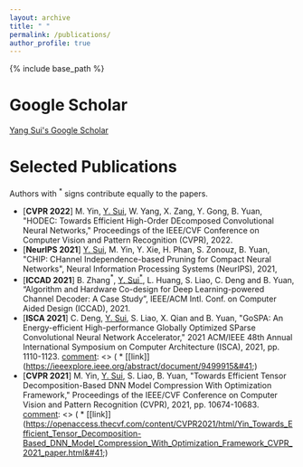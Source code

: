 ```yaml
---
layout: archive
title: " "
permalink: /publications/
author_profile: true
---
```


[comment]: <> ({% if author.googlescholar %})

[comment]: <> (  You can also find my articles on <u><a href="{{author.googlescholar}}">my Google Scholar profile</a>.</u>)

[comment]: <> ({% endif %})

{% include base_path %}

[comment]: <> ({% for post in site.publications reversed %})

[comment]: <> (  {% include archive-single.html %})

[comment]: <> ({% endfor %})

Google Scholar
================
[Yang Sui's Google Scholar](https://scholar.google.com/citations?hl=en&user=Q2W1p6sAAAAJ)

Selected Publications
================
Authors with $^*$ signs contribute equally to the papers.

* [**CVPR 2022**] M. Yin, <u>Y. Sui</u>, W. Yang, X. Zang, Y. Gong, B. Yuan, "HODEC: Towards Efficient High-Order DEcomposed Convolutional Neural Networks," Proceedings of the IEEE/CVF Conference on Computer Vision and Pattern Recognition (CVPR), 2022.
* [**NeurIPS 2021**] <u>Y. Sui</u>, M. Yin, Y. Xie, H. Phan, S. Zonouz, B. Yuan, "CHIP: CHannel Independence-based Pruning for Compact Neural Networks", Neural Information Processing Systems (NeurIPS), 2021, 
* [**ICCAD 2021**] B. Zhang$^*$, <u>Y. Sui$^*$</u>, L. Huang, S. Liao, C. Deng and B. Yuan, “Algorithm and Hardware Co-design for Deep Learning-powered Channel Decoder: A Case Study”, IEEE/ACM Intl. Conf. on Computer Aided Design (ICCAD), 2021.
* [**ISCA 2021**] C. Deng, <u>Y. Sui</u>, S. Liao, X. Qian and B. Yuan, "GoSPA: An Energy-efficient High-performance Globally Optimized SParse Convolutional Neural Network Accelerator," 2021 ACM/IEEE 48th Annual International Symposium on Computer Architecture (ISCA), 2021, pp. 1110-1123.
[comment]: <> (  * [[link]]&#40;https://ieeexplore.ieee.org/abstract/document/9499915&#41;)
* [**CVPR 2021**] M. Yin, <u>Y. Sui</u>, S. Liao, B. Yuan, "Towards Efficient Tensor Decomposition-Based DNN Model Compression With Optimization Framework," Proceedings of the IEEE/CVF Conference on Computer Vision and Pattern Recognition (CVPR), 2021, pp. 10674-10683.
[comment]: <> (  * [[link]]&#40;https://openaccess.thecvf.com/content/CVPR2021/html/Yin_Towards_Efficient_Tensor_Decomposition-Based_DNN_Model_Compression_With_Optimization_Framework_CVPR_2021_paper.html&#41;)
